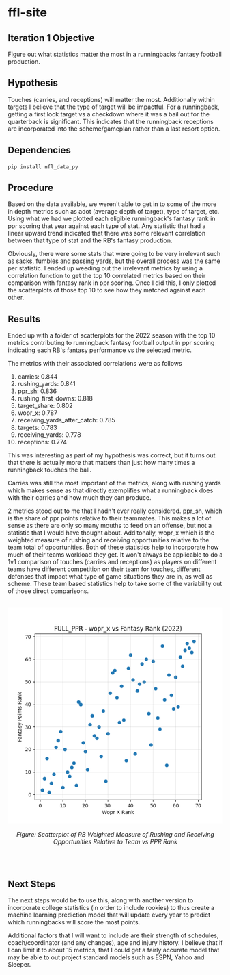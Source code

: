 # ffl-site

## Iteration 1 Objective

Figure out what statistics matter the most in a runningbacks fantasy football production.

## Hypothesis
Touches (carries, and receptions) will matter the most. Additionally within targets I believe that the type of target will be impactful. For a runningback, getting a first look target vs a checkdown where it was a bail out for the quarterback is significant. This indicates that the runningback receptions are incorporated into the scheme/gameplan rather than a last resort option.

## Dependencies

```
pip install nfl_data_py 
```

## Procedure
Based on the data available, we weren't able to get in to some of the more in depth metrics such as adot (average depth of target), type of target, etc. Using what we had we plotted each eligible runningback's fantasy rank in ppr scoring that year against each type of stat. Any statistic that had a linear upward trend indicated that there was some relevant correlation between that type of stat and the RB's fantasy production.

Obviously, there were some stats that were going to be very irrelevant such as sacks, fumbles and passing yards, but the overall process was the same per statistic. I ended up weeding out the irrelevant metrics by using a correlation function to get the top 10 correlated metrics based on their comparison with fantasy rank in ppr scoring. Once I did this, I only plotted the scatterplots of those top 10 to see how they matched against each other.

## Results
Ended up with a folder of scatterplots for the 2022 season with the top 10 metrics contributing to runningback fantasy football output in ppr scoring indicating each RB's fantasy performance vs the selected metric.

The metrics with their associated correlations were as follows
1. carries: 0.844
2. rushing_yards: 0.841
3. ppr_sh: 0.836
4. rushing_first_downs: 0.818
5. target_share: 0.802
6. wopr_x: 0.787
7. receiving_yards_after_catch: 0.785
8. targets: 0.783
9. receiving_yards: 0.778
10. receptions: 0.774

This was interesting as part of my hypothesis was correct, but it turns out that there is actually more that matters than just how many times a runningback touches the ball.

Carries was still the most important of the metrics, along with rushing yards which makes sense as that directly exemplifies what a runningback does with their carries and how much they can produce.

2 metrics stood out to me that I hadn't ever really considered. ppr_sh, which is the share of ppr points relative to their teammates. This makes a lot of sense as there are only so many mouths to feed on an offense, but not a statistic that I would have thought about. Additonally, wopr_x which is the weighted measure of rushing and receiving opportunities relative to the team total of opportunities. Both of these statistics help to incorporate how much of their teams workload they get. It won't always be applicable to do a 1v1 comparison of touches (carries and receptions) as players on different teams have different competition on their team for touches, different defenses that impact what type of game situations they are in, as well as scheme. These team based statistics help to take some of the variability out of those direct comparisons.
<br><br>

<div align="center">

![RB Weighted Measure of Rushing and Receiving Opportunities Relative to Team vs PPR Rank](plots_full_ppr/wopr_x_2022.png)

*Figure: Scatterplot of RB Weighted Measure of Rushing and Receiving Opportunities Relative to Team vs PPR Rank*

</div>

<br><br>

## Next Steps

The next steps would be to use this, along with another version to incorporate college statistics (in order to include rookies) to thus create a machine learning prediction model that will update every year to predict which runningbacks will score the most points. 

Additional factors that I will want to include are their strength of schedules, coach/coordinator (and any changes), age and injury history. I believe that if I can limit it to about 15 metrics, that I could get a fairly accurate model that may be able to out project standard models such as ESPN, Yahoo and Sleeper.


